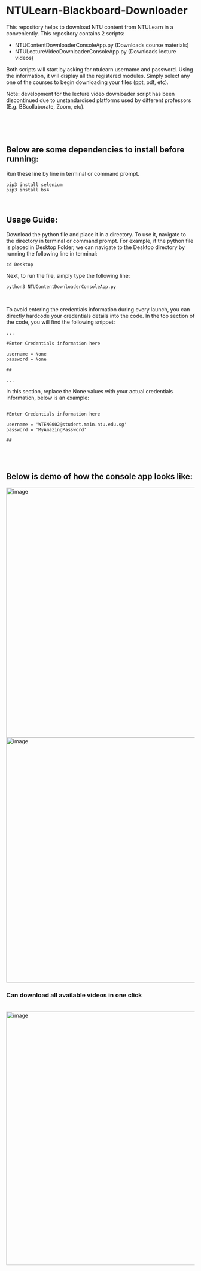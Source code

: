 # NTULearn-Blackboard-Downloader
This repository helps to download NTU content from NTULearn in a conveniently. This repository contains 2 scripts:
- NTUContentDownloaderConsoleApp.py (Downloads course materials)
- NTULectureVideoDownloaderConsoleApp.py (Downloads lecture videos)

Both scripts will start by asking for ntulearn username and password. Using the information, it will display all the registered modules. Simply select any one of the courses to begin downloading your files (ppt, pdf, etc). 

Note: development for the lecture video downloader script has been discontinued due to unstandardised platforms used by different professors (E.g. BBcollaborate, Zoom, etc).

</br></br></br>
## Below are some dependencies to install before running: 
Run these line by line in terminal or command prompt. 

```
pip3 install selenium
pip3 install bs4
```

</br>

## Usage Guide: 

Download the python file and place it in a directory. To use it, navigate to the directory in terminal or command prompt. For example, if the python file is placed in Desktop Folder, we can navigate to the Desktop directory by running the following line in terminal:

```
cd Desktop
```
Next, to run the file, simply type the following line:

```
python3 NTUContentDownloaderConsoleApp.py 
```
</br>

To avoid entering the credentials information during every launch, you can directly hardcode your credentials details into the code. In the top section of the code, you will find the following snippet:

```
...

#Enter Credentials information here

username = None
password = None

##

...
```


In this section, replace the None values with your actual credentials information, below is an example:
```

#Enter Credentials information here

username = 'WTENG002@student.main.ntu.edu.sg'
password = 'MyAmazingPassword'

##

```
</br></br>


## Below is demo of how the console app looks like:
<img width="666" alt="image" src="https://user-images.githubusercontent.com/48687942/65212365-6392d580-dad4-11e9-9181-0650319e134b.png">

<img width="655" alt="image" src="https://user-images.githubusercontent.com/48687942/65212429-a359bd00-dad4-11e9-9e92-812ef1bfeffa.png">

</br>

### Can download all available videos in one click

</br>
<img width="676" alt="image" src="https://user-images.githubusercontent.com/48687942/65214099-41e91c80-dadb-11e9-8d34-3d0243cd6f9a.png">


